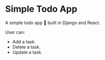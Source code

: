 # Simple Todo App

A simple todo app 📝 built in Django and React. 

User can:
- Add a task.
- Delete a task.
- Update a task.
